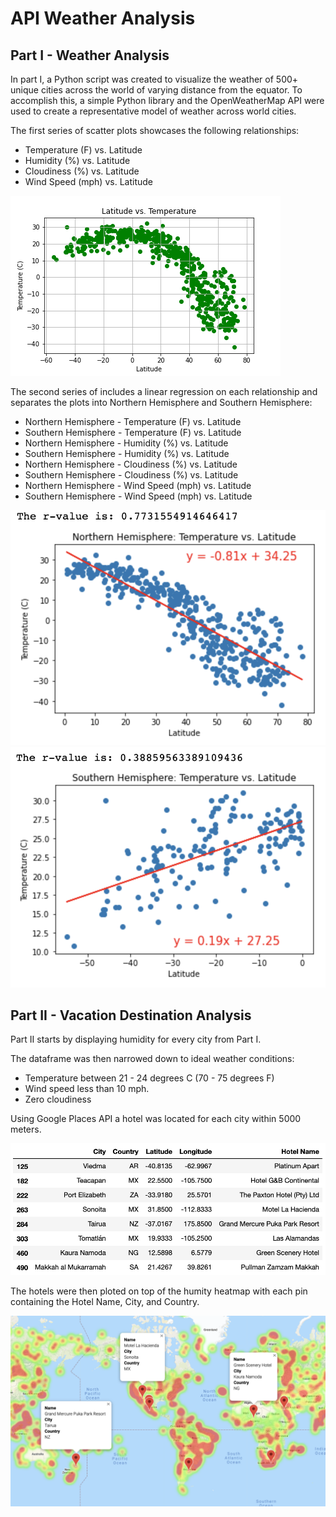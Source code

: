 # API Weather Analysis 

## Part I - Weather Analysis
 
In part I, a Python script was created to visualize the weather of 500+ unique cities across the world of varying distance from the equator. To accomplish this, a simple Python library and the OpenWeatherMap API were used to create a representative model of weather across world cities.

The first series of scatter plots showcases the following relationships:

- Temperature (F) vs. Latitude
- Humidity (%) vs. Latitude
- Cloudiness (%) vs. Latitude
- Wind Speed (mph) vs. Latitude

![Latitude%20vs.%20Temperature.png](https://github.com/kflores56/API-Weather-Analysis/blob/main/WeatherPy/Outputs/Latitude%20vs.%20Temperature.png)

The second series of includes a linear regression on each relationship and separates the plots into Northern Hemisphere and Southern Hemisphere:

- Northern Hemisphere - Temperature (F) vs. Latitude
- Southern Hemisphere - Temperature (F) vs. Latitude
- Northern Hemisphere - Humidity (%) vs. Latitude
- Southern Hemisphere - Humidity (%) vs. Latitude
- Northern Hemisphere - Cloudiness (%) vs. Latitude
- Southern Hemisphere - Cloudiness (%) vs. Latitude
- Northern Hemisphere - Wind Speed (mph) vs. Latitude
- Southern Hemisphere - Wind Speed (mph) vs. Latitude

![North_linreg.png](https://github.com/kflores56/API-Weather-Analysis/blob/main/WeatherPy/Outputs/North_linreg.png) ![South_linreg.png](https://github.com/kflores56/API-Weather-Analysis/blob/main/WeatherPy/Outputs/South_linreg.png)


## Part II - Vacation Destination Analysis

Part II starts by displaying humidity for every city from Part I.

The dataframe was then narrowed down to ideal weather conditions:

- Temperature between 21 - 24 degrees C (70 - 75 degrees F)
- Wind speed less than 10 mph.
- Zero cloudiness

Using Google Places API a hotel was located for each city  within 5000 meters. 

![Hotel_List.png](https://github.com/kflores56/API-Weather-Analysis/blob/main/VacationPy/Hotel_List.png)

The hotels were then ploted on top of the humity heatmap with each pin containing the Hotel Name, City, and Country.

![Hotel_Heatmap.png](https://github.com/kflores56/API-Weather-Analysis/blob/main/VacationPy/Hotel_Heatmap.png)
